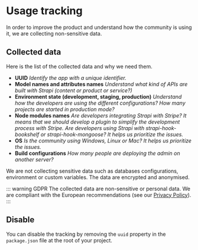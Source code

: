 # Usage tracking

In order to improve the product and understand how the community is using it, we are collecting non-sensitive data.

## Collected data

Here is the list of the collected data and why we need them.

- **UUID**
  _Identify the app with a unique identifier._
- **Model names and attributes names**
  _Understand what kind of APIs are built with Strapi (content or product or service?)_
- **Environment state (development, staging, production)**
  _Understand how the developers are using the different configurations? How many projects are started in production mode?_
- **Node modules names**
  _Are developers integrating Strapi with Stripe? It means that we should develop a plugin to simplify the development process with Stripe.
  Are developers using Strapi with strapi-hook-bookshelf or strapi-hook-mongoose? It helps us prioritize the issues._
- **OS**
  _Is the community using Windows, Linux or Mac? It helps us prioritize the issues._
- **Build configurations**
  _How many people are deploying the admin on another server?_

We are not collecting sensitive data such as databases configurations, environment or custom variables. The data are encrypted and anonymised.

::: warning GDPR
The collected data are non-sensitive or personal data. We are compliant with the European recommendations (see our [Privacy Policy](https://strapi.io/privacy)).
:::

## Disable

You can disable the tracking by removing the `uuid` property in the `package.json` file at the root of your project.
